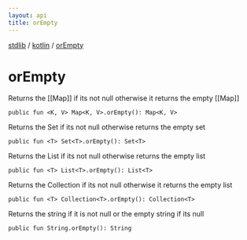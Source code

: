 ```yaml
---
layout: api
title: orEmpty
---
```

[stdlib](../index.md) / [kotlin](index.md) / [orEmpty](orEmpty.md)

# orEmpty
Returns the [[Map]] if its not null otherwise it returns the empty [[Map]]
```
public fun <K, V> Map<K, V>.orEmpty(): Map<K, V>
```
Returns the Set if its not null otherwise returns the empty set
```
public fun <T> Set<T>.orEmpty(): Set<T>
```
Returns the List if its not null otherwise returns the empty list
```
public fun <T> List<T>.orEmpty(): List<T>
```
Returns the Collection if its not null otherwise it returns the empty list
```
public fun <T> Collection<T>.orEmpty(): Collection<T>
```
Returns the string if it is not null or the empty string if its null
```
public fun String.orEmpty(): String
```
